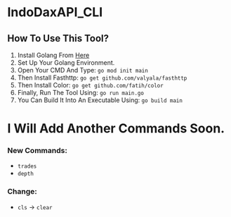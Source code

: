 # IndoDaxAPI_CLI

## How To Use This Tool?
1. Install Golang From [Here](https://golang.org)
2. Set Up Your Golang Environment.
3. Open Your CMD And Type: `go mod init main`
4. Then Install Fasthttp: `go get github.com/valyala/fasthttp`
5. Then Install Color: `go get github.com/fatih/color`
6. Finally, Run The Tool Using: `go run main.go`
7. You Can Build It Into An Executable Using: `go build main`

# I Will Add Another Commands Soon.
### New Commands:
- `trades`
- `depth`

### Change:
- `cls` -> `clear`
